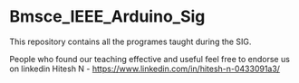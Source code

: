 # Bmsce_IEEE_Arduino_Sig

This repository contains all the programes taught during the SIG.

People who found our teaching effective and useful feel free to endorse us on linkedin
Hitesh N - https://www.linkedin.com/in/hitesh-n-0433091a3/
